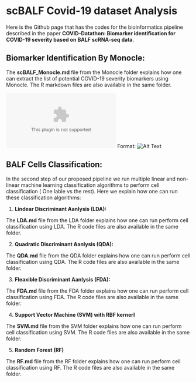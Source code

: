 # scBALF Covid-19 dataset Analysis

Here is the Github page that has the codes for the bioinformatics pipeline described in the paper **COVID-Datathon: Biomarker identification for
COVID-19 severity based on BALF scRNA-seq data**. 


## Biomarker Identification By Monocle:

The **scBALF_Monocle.md** file from the Monocle folder explains how one can extract the list of potential COVID-19 severity biomarkers using Monocle. The R markdown files are also available in the same folder.

![GitHub Logo](/images/fig2.eps)
Format: ![Alt Text](url)


## BALF Cells Classification:

In the second step of our proposed pipeline we run multiple linear and non-linear machine learning classification algorithms to perform cell classification ( One lable vs the rest). Here we explain how one can run these classification algorithms:

1. **Lindear Discriminant Aanlysis (LDA):**

The **LDA.md** file from the LDA folder explains how one can run perform cell classification using LDA. The R code files are also available in the same folder.

2. **Quadratic Discriminant Aanlysis (QDA):**

The **QDA.md** file from the QDA folder explains how one can run perform cell classification using QDA. The R code files are also available in the same folder.

3. **Fleaxible Discriminant Aanlysis (FDA):**

The **FDA.md** file from the FDA folder explains how one can run perform cell classification using FDA. The R code files are also available in the same folder.

4. **Support Vector Machine (SVM) with RBF kernerl**

The **SVM.md** file from the SVM folder explains how one can run perform cell classification using SVM. The R code files are also available in the same folder.

5. **Random Forest (RF)**

The **RF.md** file from the RF folder explains how one can run perform cell classification using RF. The R code files are also available in the same folder.



